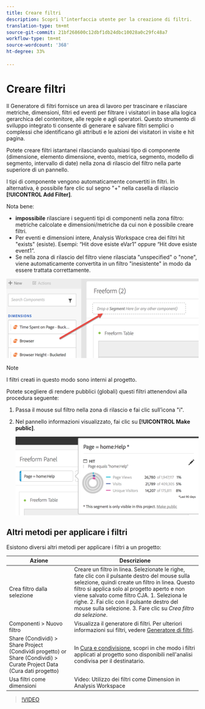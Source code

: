 ```yaml
---
title: Creare filtri
description: Scopri l’interfaccia utente per la creazione di filtri.
translation-type: tm+mt
source-git-commit: 21bf268600c12dbf1db24dbc10028a0c29fc48a7
workflow-type: tm+mt
source-wordcount: '368'
ht-degree: 33%

---
```



# Creare filtri

Il Generatore di filtri fornisce un area di lavoro per trascinare e rilasciare metriche, dimensioni, filtri ed eventi per filtrare i visitatori in base alla logica gerarchica del contenitore, alle regole e agli operatori. Questo strumento di sviluppo integrato ti consente di generare e salvare filtri semplici o complessi che identificano gli attributi e le azioni dei visitatori in visite e hit pagina.

Potete creare filtri istantanei rilasciando qualsiasi tipo di componente (dimensione, elemento dimensione, evento, metrica, segmento, modello di segmento, intervallo di date) nella zona di rilascio del filtro nella parte superiore di un pannello.

I tipi di componente vengono automaticamente convertiti in filtri. In alternativa, è possibile fare clic sul segno &quot;+&quot; nella casella di rilascio **[!UICONTROL Add Filter]**.

Nota bene:

* **impossibile** rilasciare i seguenti tipi di componenti nella zona filtro: metriche calcolate e dimensioni/metriche da cui non è possibile creare filtri.
* Per eventi e dimensioni intere,  Analysis Workspace crea dei filtri hit &quot;exists&quot; (esiste). Esempi: “Hit dove esiste eVar1” oppure “Hit dove esiste event1”.
* Se nella zona di rilascio del filtro viene rilasciata &quot;unspecified&quot; o &quot;none&quot;, viene automaticamente convertita in un filtro &quot;inesistente&quot; in modo da essere trattata correttamente.

![](assets/segment-dropzone.png)

>[!NOTE]
>
>I filtri creati in questo modo sono interni al progetto.

Potete scegliere di rendere pubblici (globali) questi filtri attenendovi alla procedura seguente:

1. Passa il mouse sul filtro nella zona di rilascio e fai clic sull’icona &quot;i&quot;.
1. Nel pannello informazioni visualizzato, fai clic su **[!UICONTROL Make public]**.

   ![](assets/segment-info.png)

## Altri metodi per applicare i filtri

Esistono diversi altri metodi per applicare i filtri a un progetto:

| Azione | Descrizione |
|--- |--- |
| Crea filtro dalla selezione | Creare un filtro in linea. Selezionate le righe, fate clic con il pulsante destro del mouse sulla selezione, quindi create un filtro in linea. Questo filtro si applica solo al progetto aperto e non viene salvato come filtro CJA. 1. Seleziona le righe.  2. Fai clic con il pulsante destro del mouse sulla selezione.  3. Fare clic su *Crea filtro da selezione*. |
| Componenti > Nuovo filtro | Visualizza il generatore di filtri. Per ulteriori informazioni sui filtri, vedere [Generatore di filtri](https://docs.adobe.com/content/help/it-IT/analytics/components/segmentation/segmentation-workflow/seg-build.html). |
| Share (Condividi) > Share Project (Condividi progetto) or Share (Condividi) > Curate Project Data (Cura dati progetto) | In [Cura e condivisione](https://docs.adobe.com/content/help/it-IT/analytics/analyze/analysis-workspace/curate-share/curate.html#concept_4A9726927E7C44AFA260E2BB2721AFC6), scopri in che modo i filtri applicati al progetto sono disponibili nell&#39;analisi condivisa per il destinatario. |
| Usa filtri come dimensioni | Video: Utilizzo dei filtri come Dimension in  Analysis Workspace |

>[!VIDEO](https://video.tv.adobe.com/v/23974)
